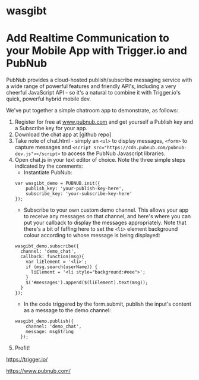# wasgibt
Add Realtime Communication to your Mobile App with Trigger.io and PubNub
========================================================================

PubNub provides a cloud-hosted publish/subscribe messaging service with a wide range of powerful features and friendly API's, including a very cheerful JavaScript API - so it's a natural to combine it with Trigger.io's quick, powerful hybrid mobile dev. 

We've put together a simple chatroom app to demonstrate, as follows:

1. Register for free at www.pubnub.com and get yourself a Publish key and a Subscribe key for your app.
2. Download the chat app at [github repo]
3. Take note of chat.html - simply an `<ul>` to display messages, `<form>` to capture messages and `<script src="https://cdn.pubnub.com/pubnub-dev.js"></script>` to access the PubNub Javascript libraries.
4. Open chat.js in your text editor of choice. Note the three simple steps indicated by the comments:
	* Instantiate PubNub:
	```
    var wasgibt_demo = PUBNUB.init({
        publish_key: 'your-publish-key-here',
        subscribe_key: 'your-subscribe-key-here'
    });
	```
	* Subscribe to your own custom demo channel. This allows your app to receive any messages on that channel, and here's where you can put your callback to display the messages appropriately. Note that there's a bit of faffing here to set the `<li>` element background colour according to whose message is being displayed:
	```
    wasgibt_demo.subscribe({
      channel: 'demo_chat',
      callback: function(msg){
        var liElement = '<li>';
        if (msg.search(userName)) {
          liElement = '<li style="background:#eee">';
        }
        $('#messages').append($(liElement).text(msg));
      }
    });
	```
	* In the code triggered by the form.submit, publish the input's content as a message to the demo channel:
	```
    wasgibt_demo.publish({
        channel: 'demo_chat',
        message: msgString
      });
      ```
5. Profit!
 
https://trigger.io/

https://www.pubnub.com/
